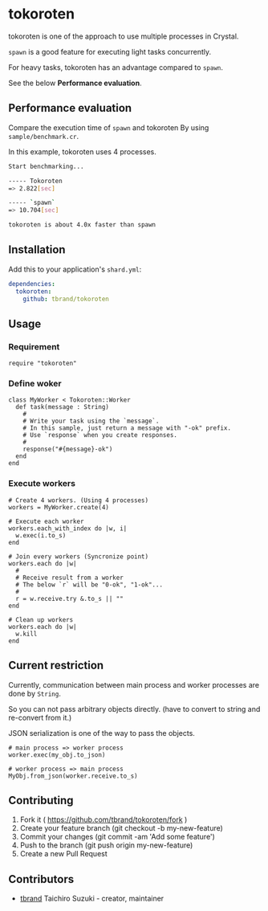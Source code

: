 # tokoroten

tokoroten is one of the approach to use multiple processes in Crystal.

`spawn` is a good feature for executing light tasks concurrently.

For heavy tasks, tokoroten has an advantage compared to `spawn`.

See the below **Performance evaluation**.

## Performance evaluation

Compare the execution time of `spawn` and tokoroten By using `sample/benchmark.cr`.

In this example, tokoroten uses 4 processes.

```bash
Start benchmarking...

----- Tokoroten
=> 2.822[sec]

----- `spawn`
=> 10.704[sec]

tokoroten is about 4.0x faster than spawn
```

## Installation

Add this to your application's `shard.yml`:

```yaml
dependencies:
  tokoroten:
    github: tbrand/tokoroten
```

## Usage

### Requirement
```crystal
require "tokoroten"
```

### Define woker
```crystal
class MyWorker < Tokoroten::Worker
  def task(message : String)
    #
    # Write your task using the `message`.
    # In this sample, just return a message with "-ok" prefix.
    # Use `response` when you create responses.
    #
    response("#{message}-ok")
  end
end
```

### Execute workers
```crystal
# Create 4 workers. (Using 4 processes)
workers = MyWorker.create(4)

# Execute each worker
workers.each_with_index do |w, i|
  w.exec(i.to_s)
end

# Join every workers (Syncronize point)
workers.each do |w|
  #
  # Receive result from a worker
  # The below `r` will be "0-ok", "1-ok"...
  #
  r = w.receive.try &.to_s || ""
end

# Clean up workers
workers.each do |w|
  w.kill
end
```

## Current restriction
Currently, communication between main process and worker processes are done by `String`.

So you can not pass arbitrary objects directly. (have to convert to string and re-convert from it.)

JSON serialization is one of the way to pass the objects.

```crystal
# main process => worker process
worker.exec(my_obj.to_json)
```

```crystal
# worker process => main process
MyObj.from_json(worker.receive.to_s)
```

## Contributing

1. Fork it ( https://github.com/tbrand/tokoroten/fork )
2. Create your feature branch (git checkout -b my-new-feature)
3. Commit your changes (git commit -am 'Add some feature')
4. Push to the branch (git push origin my-new-feature)
5. Create a new Pull Request

## Contributors

- [tbrand](https://github.com/tbrand) Taichiro Suzuki - creator, maintainer
